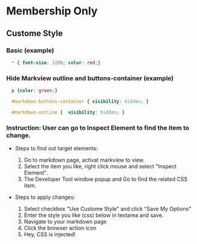 # Membership Only

## Custome Style

### Basic (example)

  ```css
    * { font-size: 120%; color: red;}
  ```

### Hide Markview outline and buttons-container (example)

  ```css
    p {color: green;}

    #markdown-buttons-container { visibility: hidden; }

    #markdown-outline {  visibility: hidden; }
  ```

### Instruction: User can go to Inspect Element to find the item to change. 
  * Steps to find out target elements:
    1. Go to markdown page, activat markview to view.
    2. Select the item you like, right click mouse and select "Inspect Element".
    3. The Developer Tool window popup and Go to find the related CSS item.
    
  * Steps to apply changes:
    1. Select checkbox "Use Custome Style" and click "Save My Options"
    2. Enter the style you like (css) below in textarea and save.
    3. Navigate to your markdown page
    4. Click the browser action icon
    5. Hey, CSS is injected!